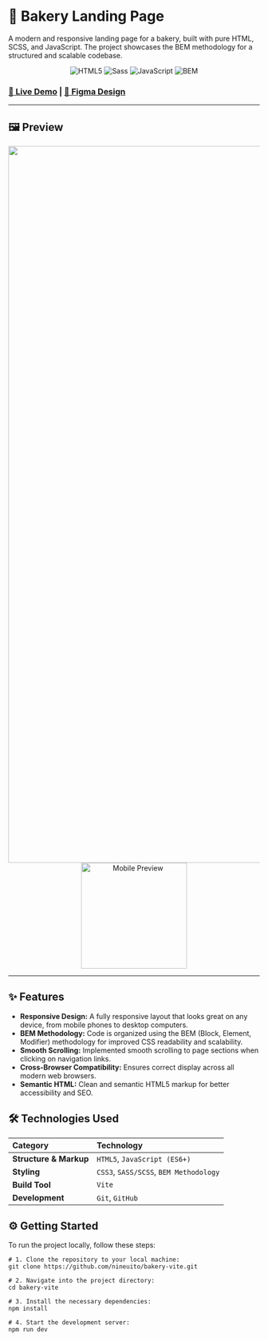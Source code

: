 # 🥐 Bakery Landing Page

A modern and responsive landing page for a bakery, built with pure HTML, SCSS, and JavaScript. The project showcases the BEM methodology for a structured and scalable codebase.

<p align="center">
  <img src="https://img.shields.io/badge/HTML5-E34F26?style=for-the-badge&logo=html5&logoColor=white" alt="HTML5">
  <img src="https://img.shields.io/badge/Sass-CC6699?style=for-the-badge&logo=sass&logoColor=white" alt="Sass">
  <img src="https://img.shields.io/badge/JavaScript-F7DF1E?style=for-the-badge&logo=javascript&logoColor=black" alt="JavaScript">
  <img src="https://img.shields.io/badge/BEM-000000?style=for-the-badge&logo=bem&logoColor=white" alt="BEM">
</p>

### [🚀 Live Demo](https://nineuito.github.io/bakery-vite/) | [🎨 Figma Design](https://www.figma.com/design/dY3izAm0Vspsmra4lQWQIP/Bakerlab_FE-students?node-id=11342-1117&p=f&t=WeoFV3SvX6J8dZeq-0)

---

## 🖼️ Preview

<p align="center">
  <img width="1436" alt="Desktop Preview" src="https://github.com/user-attachments/assets/2e492726-7371-4c06-9a6c-69be664ea92b" />
  <img width="212" alt="Mobile Preview" src="https://github.com/user-attachments/assets/c2461e0f-e248-4a02-9c3d-5435fcc616fc" />
</p>

---

## ✨ Features

- **Responsive Design:** A fully responsive layout that looks great on any device, from mobile phones to desktop computers.
- **BEM Methodology:** Code is organized using the BEM (Block, Element, Modifier) methodology for improved CSS readability and scalability.
- **Smooth Scrolling:** Implemented smooth scrolling to page sections when clicking on navigation links.
- **Cross-Browser Compatibility:** Ensures correct display across all modern web browsers.
- **Semantic HTML:** Clean and semantic HTML5 markup for better accessibility and SEO.

## 🛠️ Technologies Used

| Category | Technology |
| :--- | :--- |
| **Structure & Markup** | `HTML5`, `JavaScript (ES6+)` |
| **Styling** | `CSS3`, `SASS/SCSS`, `BEM Methodology` |
| **Build Tool** | `Vite` |
| **Development** | `Git`, `GitHub` |

## ⚙️ Getting Started

To run the project locally, follow these steps:

```
# 1. Clone the repository to your local machine:
git clone https://github.com/nineuito/bakery-vite.git

# 2. Navigate into the project directory:
cd bakery-vite

# 3. Install the necessary dependencies:
npm install

# 4. Start the development server:
npm run dev
```
